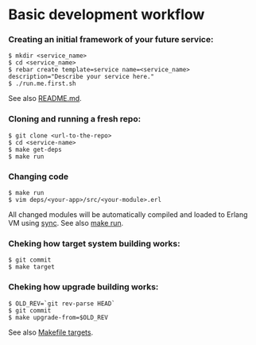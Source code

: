 # Basic development workflow

### Creating an initial framework of your future service:

    $ mkdir <service_name>
    $ cd <service_name>
    $ rebar create template=service name=<service_name> description="Describe your service here."
    $ ./run.me.first.sh

See also [README.md](README.md).

### Cloning and running a fresh repo:

    $ git clone <url-to-the-repo>
    $ cd <service-name>
    $ make get-deps
    $ make run

### Changing code

    $ make run
    $ vim deps/<your-app>/src/<your-module>.erl

All changed modules will be automatically compiled and loaded to Erlang VM using
[sync](https://github.com/rustyio/sync).
See also [make run](service_MAKE.md#make-run).

### Cheking how target system building works:

    $ git commit
    $ make target

### Cheking how upgrade building works:

    $ OLD_REV=`git rev-parse HEAD`
    $ git commit
    $ make upgrade-from=$OLD_REV




See also [Makefile targets](service_MAKE.md).
